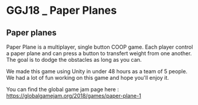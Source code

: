 # GGJ18 _ Paper Planes
## Paper planes
Paper Plane is a multiplayer, single button COOP game. 
Each player control a paper plane and can press a button to transfert weight from one another. 
The goal is to dodge the obstacles as long as you can.

We made this game using Unity in under 48 hours as a team of 5 people.
We had a lot of fun working on this game and hope you'll enjoy it.

You can find the global game jam page here : https://globalgamejam.org/2018/games/paper-plane-1
